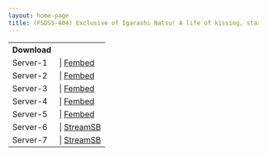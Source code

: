 ```yaml
---
layout: home-page
title: (FSDSS-404) Exclusive of Igarashi Natsu! A life of kissing, staring shamefully at each other, and sweetly intertwining together!
---
```


<table><tbody>
<tr>
<th>Download</th>
</tr>
<tr>
<td>Server-1</td>
<td>| <a href="https://watchjavnow.xyz/f/jd1egud-p6m6pqy" target="_blank">Fembed</a></td>
</tr>
<tr>
<td>Server-2</td>
<td>| <a href="https://mycloudzz.com/f/y5w-qced0z3lepn" target="_blank">Fembed</a></td>
</tr>
<tr>
<td>Server-3</td>
<td>| <a href="https://mycloudzz.com/f/3j304cm-zjrk1p1" target="_blank">Fembed</a></td>
</tr>
<tr>
<td>Server-4</td>
<td>| <a href="https://mycloudzz.com/f/8302ru82nrx3w2j" target="_blank">Fembed</a></td>
</tr>
<tr>
<td>Server-5</td>
<td>| <a href="https://smartshare.tv/f/l0p8dsn-1n1g20g" target="_blank">Fembed</a></td>
</tr>
<tr>
<td>Server-6</td>
<td>| <a href="https://javside.com/d/20ovlqk3tbv5.html" target="_blank">StreamSB</a></td>
</tr>
<tr>
<td>Server-7</td>
<td>| <a href="https://streamsb.net/d/12pwqn7061df.html" target="_blank">StreamSB</a></td>
</tr>
</tbody></table>
